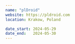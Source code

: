 ```yaml
---
name: "plDroid"
website: https://pldroid.com
location: Krakow, Poland

date_start: 2024-05-29
date_end:   2024-05-30
---
```

